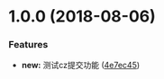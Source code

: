 <a name="1.0.0"></a>
# 1.0.0 (2018-08-06)


### Features

* **new:** 测试cz提交功能 ([4e7ec45](https://github.com/gaoguojie/demo/commit/4e7ec45))



